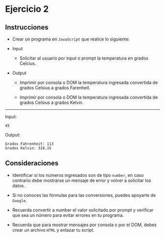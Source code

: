 # Ejercicio 2

## Instrucciones

- Crear un programa en `JavaScript` que realice lo siguiente:

- Input
  - Solicitar al usuario por input o prompt la temperatura en grados Celcius.
  


- Output
  - Imprimir por consola o DOM la temperatura ingresada convertida de grados Celsius a grados Farenheit.

  - Imprimir por consola o DOM la temperatura ingresada convertida de grados Celsius a grados Kelvin.

--- 

Input:
```
45
```
Output:
``` 
Grados Fahrenheit: 113
Grados Kelvin: 318.15
```

## Consideraciones


- Identificar si los números ingresados son de tipo `number`, en caso contrario debe mostrarse un mensaje de error y volver a solicitar los datos.

- Si no conoces las fórmulas para las conversiones, puedes apoyarte de `Google`.

- Recuerda convertir a number el valor solicitado por prompt y verificar que sea un número para evitar errores en tu programa.

- Recuerda que para mostrar mensajes por consola o por el DOM, debes crear un archivo `HTML` y enlazar tu script.

